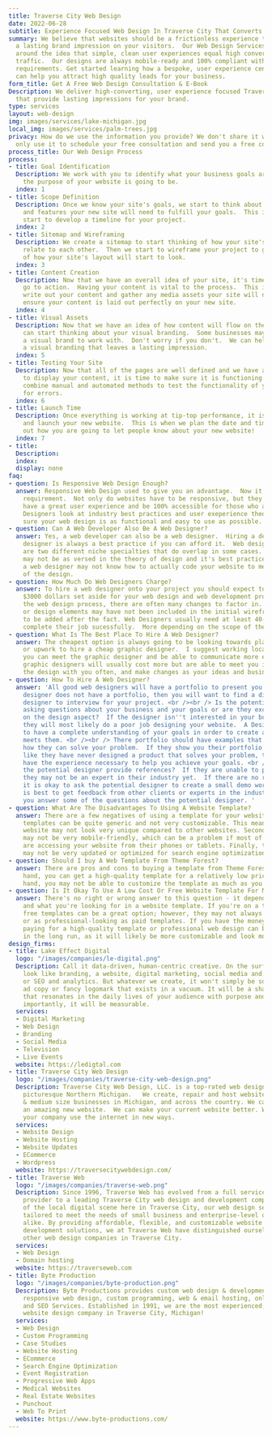 ```yaml
---
title: Traverse City Web Design
date: 2022-06-28 
subtitle: Experience Focused Web Design In Traverse City That Converts
summary: We believe that websites should be a frictionless experience that leaves
  a lasting brand impression on your visitors.  Our Web Design Services are built
  around the idea that simple, clean user experiences equal high converting website
  traffic.  Our designs are always mobile-ready and 100% compliant with accessibility
  requirements. Get started learning how a bespoke, user experience centered theme
  can help you attract high quality leads for your business.
form_title: Get A Free Web Design Consultation & E-Book
Description: We deliver high-converting, user experience focused Traverse City Web Design
  that provide lasting impressions for your brand.
type: services
layout: web-design
img: images/services/lake-michigan.jpg
local_img: images/services/palm-trees.jpg
privacy: How do we use the information you provide? We don't share it with anyone.  We
  only use it to schedule your free consultation and send you a free copy of our e-book.
process_title: Our Web Design Process
process:
- title: Goal Identification
  Description: We work with you to identify what your business goals are and what
    the purpose of your website is going to be.
  index: 1
- title: Scope Definition
  Description: Once we know your site's goals, we start to think about what web pages
    and features your new site will need to fulfill your goals.  This is when we also
    start to develop a timeline for your project.
  index: 2
- title: Sitemap and Wireframing
  Description: We create a sitemap to start thinking of how your site's pages will
    relate to each other.  Then we start to wireframe your project to give you a visualization
    of how your site's layout will start to look.
  index: 3
- title: Content Creation
  Description: Now that we have an overall idea of your site, it's time for you to
    go to action.  Having your content is vital to the process.  This is where you
    write out your content and gather any media assets your site will need so we can
    ensure your content is laid out perfectly on your new site.
  index: 4
- title: Visual Assets
  Description: Now that we have an idea of how content will flow on the website, we
    can start thinking about your visual branding.  Some businesses may already have
    a visual brand to work with.  Don't worry if you don't.  We can help you achieve
    a visual branding that leaves a lasting impression.
  index: 5
- title: Testing Your Site
  Description: Now that all of the pages are well defined and we have an idea of how
    to display your content, it is time to make sure it is functioning correctly.  We
    combine manual and automated methods to test the functionality of your website
    for errors.
  index: 6
- title: Launch Time
  Description: Once everything is working at tip-top performance, it is time to plan
    and launch your new website.  This is when we plan the date and time and figure
    out how you are going to let people know about your new website!
  index: 7
- title: 
  Description: 
  index: 
  display: none
faq:
- question: Is Responsive Web Design Enough?
  answer: Responsive Web Design used to give you an advantage.  Now it is simply a
    requirement.  Not only do websites have to be responsive, but they also have to
    have a great user experience and be 100% accessible for those who are impaired.  Our
    Designers look at industry best practices and user exeperience theory to make
    sure your web design is as functional and easy to use as possible.
- question: Can A Web Developer Also Be A Web Designer?
  answer: Yes, a web developer can also be a web designer.  Hiring a dedicated web
    designer is always a best practice if you can afford it.  Web design and web development
    are two different niche specialties that do overlap in some cases.  A web developer
    may not be as versed in the theory of design and it's best practices.  Conversely,
    a web designer may not know how to actually code your website to meet the requirements
    of the design.
- question: How Much Do Web Designers Charge?
  answer: To hire a web designer onto your project you should expect to have at least
    $3000 dollars set aside for your web design and web development project.  During
    the web design process, there are often many changes to factor in.  Information
    or design elements may have not been included in the initial wireframe and need
    to be added after the fact. Web Designers usually need at least 40-80 hours to
    complete their job sucessfully.  More depending on the scope of the project.
- question: What Is The Best Place To Hire A Web Designer?
  answer: The cheapest option is always going to be looking towards places like fiverr
    or upwork to hire a cheap graphic designer.  I suggest working locally so that
    you can meet the graphic designer and be able to communicate more effectively.  Local
    graphic designers will usually cost more but are able to meet you in person, review
    the design with you often, and make changes as your ideas and business changes.
- question: How To Hire A Web Designer?
  answer: 'All good web designers will have a portfolio to present you.  If a web
    designer does not have a portfolio, then you will want to find a different web
    designer to interview for your project. <br /><br /> Is the potential designer
    asking questions about your business and your goals or are they exclusively focused
    on the design aspect?  If the designer isn''t interested in your business goals,
    they will most likely do a poor job designing your website.  A Designer needs
    to have a complete understanding of your goals in order to create a design that
    meets them. <br /><br /> There portfolio should have examples that demonstrate
    how they can solve your problem.  If they show you their portfolio and it looks
    like they have never designed a product that solves your problem, they may not
    have the experience necessary to help you achieve your goals. <br /><br /> Can
    the potential designer provide references?  If they are unable to provide references
    they may not be an expert in their industry yet.  If there are no references,
    it is okay to ask the potential designer to create a small demo work for you.  It
    is best to get feedback from other clients or experts in the industry to help
    you answer some of the questions about the potential designer. '
- question: What Are The Disadvantages To Using A Website Template?
  answer: There are a few negatives of using a template for your website. First, the
    templates can be quite generic and not very customizable. This means that your
    website may not look very unique compared to other websites. Second, the templates
    may not be very mobile-friendly, which can be a problem if most of your visitors
    are accessing your website from their phones or tablets. Finally, the templates
    may not be very updated or optimized for search engine optimization (SEO).
- question: Should I buy A Web Template From Theme Forest?
  answer: There are pros and cons to buying a template from Theme Forest. On the one
    hand, you can get a high-quality template for a relatively low price. On the other
    hand, you may not be able to customize the template as much as you want to.
- question: Is It Okay To Use A Low Cost Or Free Website Template For My Business?
  answer: There's no right or wrong answer to this question - it depends on your business
    and what you're looking for in a website template. If you're on a tight budget,
    free templates can be a great option; however, they may not always be customizable
    or as professional-looking as paid templates. If you have the money to invest,
    paying for a high-quality template or professional web design can be worth it
    in the long run, as it will likely be more customizable and look more polished.
design_firms:
- title: Lake Effect Digital
  logo: "/images/companies/le-digital.png"
  Description: Call it data-driven, human-centric creative. On the surface it might
    look like branding, a website, digital marketing, social media and content strategy,
    or SEO and analytics. But whatever we create, it won't simply be some brilliant
    ad copy or fancy logomark that exists in a vacuum. It will be a shared experience
    that resonates in the daily lives of your audience with purpose and meaning. Most
    importantly, it will be measurable.
  services:
  - Digital Marketing
  - Web Design
  - Branding
  - Social Media
  - Television
  - Live Events
  website: https://ledigtal.com
- title: Traverse City Web Design
  logo: "/images/companies/traverse-city-web-design.png"
  Description: Traverse City Web Design, LLC. is a top-rated web design agency in
    picturesque Northern Michigan.   We create, repair and host websites for small
    & medium size businesses in Michigan, and across the country. We can make you
    an amazing new website.  We can make your current website better. We can help
    your company use the internet in new ways.
  services:
  - Website Design
  - Website Hosting
  - Website Updates
  - ECommerce
  - Wordpress
  website: https://traversecitywebdesign.com/
- title: Traverse Web
  logo: "/images/companies/traverse-web.png"
  Description: Since 1996, Traverse Web has evolved from a full service domain hosting
    provider to a leading Traverse City web design and development company. As veterans
    of the local digital scene here in Traverse City, our web design services are
    tailored to meet the needs of small business and enterprise-level organizations
    alike. By providing affordable, flexible, and customizable website design and
    development solutions, we at Traverse Web have distinguished ourselves among the
    other web design companies in Traverse City.
  services:
  - Web Design
  - Domain hosting
  website: https://traverseweb.com
- title: Byte Production
  logo: "/images/companies/byte-production.png"
  Description: Byte Productions provides custom web design & development, mobile &
    responsive web design, custom programming, web & email hosting, online event registration
    and SEO Services. Established in 1991, we are the most experienced, well-respected
    website design company in Traverse City, Michigan!
  services:
  - Web Design
  - Custom Programming
  - Case Studies
  - Website Hosting
  - ECommerce
  - Search Engine Optimization
  - Event Registration
  - Progressive Web Apps
  - Medical Websites
  - Real Estate Websites
  - Punchout
  - Web To Print
  website: https://www.byte-productions.com/
---
```


